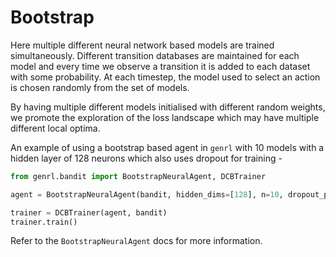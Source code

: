 # Bootstrap

Here multiple different neural network based models are trained simultaneously. Different transition databases are maintained for each model and every time we observe a transition it is added to each dataset with some probability. At each timestep, the model used to select an action is chosen randomly from the set of models.

By having multiple different models initialised with different random weights, we promote the exploration of the loss landscape which may have multiple different local optima.

An example of using a bootstrap based agent in `genrl` with 10 models with a hidden layer of 128 neurons which also uses dropout for training -

```python
from genrl.bandit import BootstrapNeuralAgent, DCBTrainer

agent = BootstrapNeuralAgent(bandit, hidden_dims=[128], n=10, dropout_p=0.5, device="cuda")

trainer = DCBTrainer(agent, bandit)
trainer.train()
```

Refer to the `BootstrapNeuralAgent` docs for more information.
